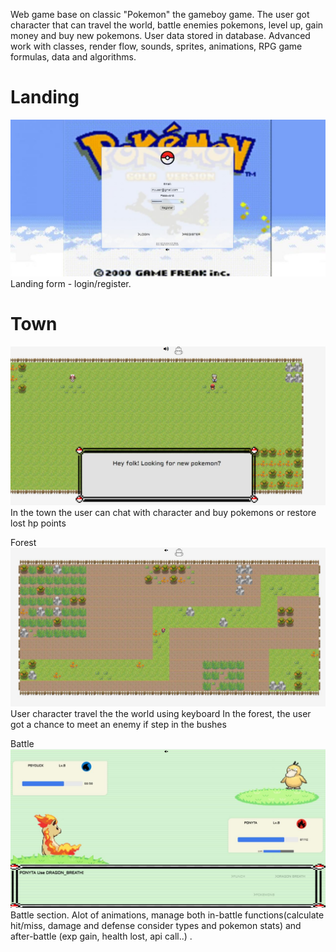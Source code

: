 Web game base on classic "Pokemon" the gameboy game. The user got character that can travel the world, battle enemies pokemons, level up, gain money and buy new pokemons. User data stored in database.
Advanced work with classes, render flow, sounds, sprites, animations, RPG game formulas, data and algorithms.


<h1>Landing</h1>

![landing](./github_demo_pics/landing.jpg)
Landing form - login/register.

<h1>Town</h1>

![town](./github_demo_pics/town.jpg)
In the town the user can chat with character and buy pokemons or restore lost hp points

Forest
![forest](./github_demo_pics/forest.jpg)
User character travel the the world using keyboard In the forest, the user got a chance to meet an enemy if step in the bushes

Battle
![battle](./github_demo_pics/battle.jpg)
Battle section. Alot of animations, manage both in-battle functions(calculate hit/miss, damage and defense consider types and pokemon stats) and after-battle (exp gain, health lost, api call..) .
